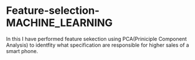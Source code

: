 # Feature-selection-MACHINE_LEARNING
In this I have performed feature sekection using PCA(Priniciple Component Analysis) to identfity what specification are responsible for higher sales of a smart phone.

